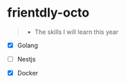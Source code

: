# frientdly-octo
> * The skills I will learn this year 


 - [x]  Golang
- [ ]   Nestjs
- [x]   Docker
  
 
